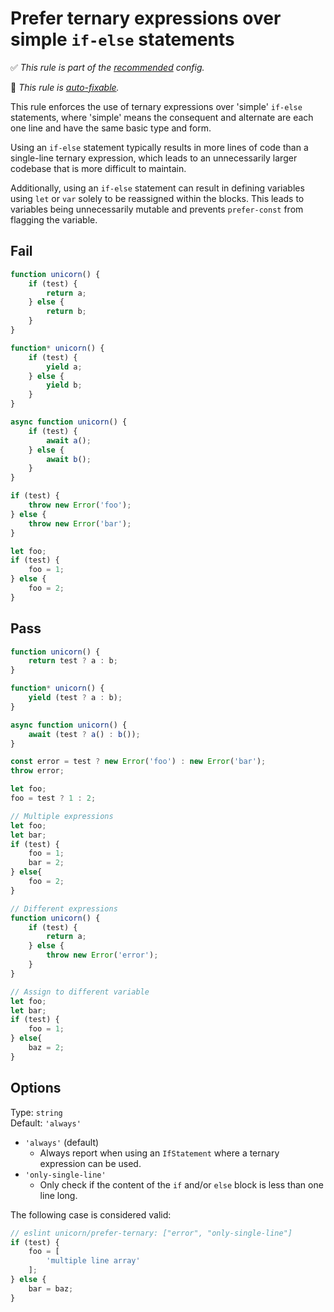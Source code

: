 # Prefer ternary expressions over simple `if-else` statements

<!-- Do not manually modify RULE_NOTICE part -->
<!-- RULE_NOTICE -->
✅ *This rule is part of the [recommended](https://github.com/sindresorhus/eslint-plugin-unicorn#recommended-config) config.*

🔧 *This rule is [auto-fixable](https://eslint.org/docs/user-guide/command-line-interface#fixing-problems).*
<!-- /RULE_NOTICE -->

This rule enforces the use of ternary expressions over  'simple' `if-else` statements, where 'simple' means the consequent and alternate are each one line and have the same basic type and form.

Using an `if-else` statement typically results in more lines of code than a single-line ternary expression, which leads to an unnecessarily larger codebase that is more difficult to maintain.

Additionally, using an `if-else` statement can result in defining variables using `let` or `var` solely to be reassigned within the blocks. This leads to variables being unnecessarily mutable and prevents `prefer-const` from flagging the variable.

## Fail

```js
function unicorn() {
	if (test) {
		return a;
	} else {
		return b;
	}
}
```

```js
function* unicorn() {
	if (test) {
		yield a;
	} else {
		yield b;
	}
}
```

```js
async function unicorn() {
	if (test) {
		await a();
	} else {
		await b();
	}
}
```

```js
if (test) {
	throw new Error('foo');
} else {
	throw new Error('bar');
}
```

```js
let foo;
if (test) {
	foo = 1;
} else {
	foo = 2;
}
```

## Pass

```js
function unicorn() {
	return test ? a : b;
}
```

```js
function* unicorn() {
	yield (test ? a : b);
}
```

```js
async function unicorn() {
	await (test ? a() : b());
}
```

```js
const error = test ? new Error('foo') : new Error('bar');
throw error;
```

```js
let foo;
foo = test ? 1 : 2;
```

```js
// Multiple expressions
let foo;
let bar;
if (test) {
	foo = 1;
	bar = 2;
} else{
	foo = 2;
}
```

```js
// Different expressions
function unicorn() {
	if (test) {
		return a;
	} else {
		throw new Error('error');
	}
}
```

```js
// Assign to different variable
let foo;
let bar;
if (test) {
	foo = 1;
} else{
	baz = 2;
}
```

## Options

Type: `string`\
Default: `'always'`

- `'always'` (default)
  - Always report when using an `IfStatement` where a ternary expression can be used.
- `'only-single-line'`
  - Only check if the content of the `if` and/or `else` block is less than one line long.

The following case is considered valid:

```js
// eslint unicorn/prefer-ternary: ["error", "only-single-line"]
if (test) {
	foo = [
		'multiple line array'
	];
} else {
	bar = baz;
}
```
